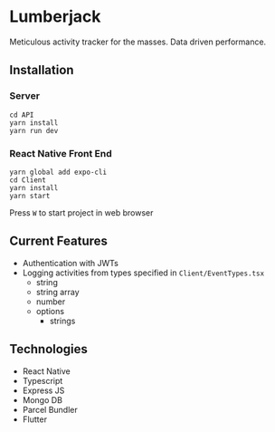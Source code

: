 # Lumberjack
Meticulous activity tracker for the masses.
Data driven performance.

## Installation


### Server
```
cd API
yarn install
yarn run dev
```


### React Native Front End
```
yarn global add expo-cli
cd Client
yarn install
yarn start
```

Press `W` to start project in web browser

## Current Features
- Authentication with JWTs
- Logging activities from types specified in `Client/EventTypes.tsx`
    - string
    - string array
    - number
    - options
        - strings

## Technologies
- React Native
- Typescript
- Express JS
- Mongo DB
- Parcel Bundler
- Flutter
